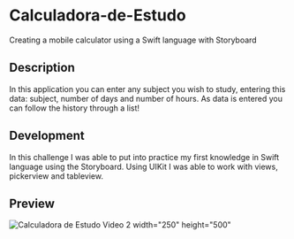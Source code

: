 # Calculadora-de-Estudo
Creating a mobile calculator using a Swift language with Storyboard



<h2> Description </h2>
<p> In this application you can enter any subject you wish to study, entering this data: subject, number of days and number of hours. As data is entered you can follow the history through a list!
</p>

<h2> Development </h2>
<p> In this challenge I was able to put into practice my first knowledge in Swift language using the Storyboard. Using UIKit I was able to work with views, pickerview and tableview.
</p>

<h2> Preview </h2>

<img>![Calculadora de Estudo Video 2](https://user-images.githubusercontent.com/102704880/177997021-9e0ae989-a7fd-4f36-82b6-81bc33b32065.gif) width="250" height="500"</img>



